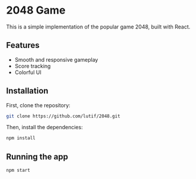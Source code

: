 # 2048 Game

This is a simple implementation of the popular game 2048, built with React.

## Features

- Smooth and responsive gameplay
- Score tracking
- Colorful UI

## Installation

First, clone the repository:

```bash
git clone https://github.com/lutif/2048.git
```

Then, install the dependencies:

```bash
npm install
```
## Running the app

```bash
npm start
```
